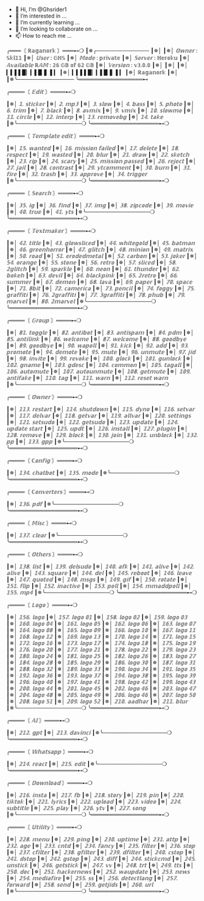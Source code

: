 - 👋 Hi, I’m @Ghsrider1
- 👀 I’m interested in ...
- 🌱 I’m currently learning ...
- 💞️ I’m looking to collaborate on ...
- 📫 How to reach me ...

<!---
Ghsrider1/Ghsrider1 is a ✨ special ✨ repository because its `README.md` (this file) appears on your GitHub profile.
You can click the Preview link to take a look at your changes.
--->
╭═══〘 ℝ𝕒𝕘𝕒𝕟𝕠𝕣𝕜 〙═══⊷❍
┃✵╭──────────────
┃✵│
┃✵│ _*𝕆𝕨𝕟𝕖𝕣*_ : 𝕊𝕜𝕝𝟙𝟙
┃✵│ _*𝕌𝕤𝕖𝕣*_ : 𝔾ℍ𝕊
┃✵│ _*𝕄𝕠𝕕𝕖*_ : 𝕡𝕣𝕚𝕧𝕒𝕥𝕖
┃✵│ _*𝕊𝕖𝕣𝕧𝕖𝕣*_ : ℍ𝕖𝕣𝕠𝕜𝕦
┃✵│ _*𝔸𝕧𝕒𝕚𝕝𝕒𝕓𝕝𝕖 ℝ𝔸𝕄*_ : 𝟚𝟞 𝔾𝔹 𝕠𝕗 𝟞𝟚 𝔾𝔹
┃✵│ _*𝕍𝕖𝕣𝕤𝕚𝕠𝕟*_ : 𝕧𝟛.𝟘.𝟘
┃✵│
┃✵│
┃✵│  ▎▍▌▌▉▏▎▌▉▐▏▌▎
┃✵│  ▎▍▌▌▉▏▎▌▉▐▏▌▎
┃✵│   ℝ𝕒𝕘𝕒𝕟𝕠𝕣𝕜
┃✵│ 
┃✵╰───────────────
╰═════════════════⊷

╭════〘 *_𝔼𝕕𝕚𝕥_* 〙════⊷❍

┃✵│ _𝟙. 𝕤𝕥𝕚𝕔𝕜𝕖𝕣_
┃✵│ _𝟚. 𝕞𝕡𝟛_
┃✵│ _𝟛. 𝕤𝕝𝕠𝕨_
┃✵│ _𝟜. 𝕓𝕒𝕤𝕤_
┃✵│ _𝟝. 𝕡𝕙𝕠𝕥𝕠_
┃✵│ _𝟞. 𝕥𝕣𝕚𝕞_
┃✵│ _𝟟. 𝕓𝕝𝕒𝕔𝕜_
┃✵│ _𝟠. 𝕒𝕧𝕞𝕚𝕩_
┃✵│ _𝟡. 𝕧𝕞𝕚𝕩_
┃✵│ _𝟙𝟘. 𝕤𝕝𝕠𝕨𝕞𝕠_
┃✵│ _𝟙𝟙. 𝕔𝕚𝕣𝕔𝕝𝕖_
┃✵│ _𝟙𝟚. 𝕚𝕟𝕥𝕖𝕣𝕡_
┃✵│ _𝟙𝟛. 𝕣𝕖𝕞𝕠𝕧𝕖𝕓𝕘_
┃✵│ _𝟙𝟜. 𝕥𝕒𝕜𝕖_
┃✵╰─────────────────❍
╰══════════════════⊷❍

╭════〘 *_𝕋𝕖𝕞𝕡𝕝𝕒𝕥𝕖 𝕖𝕕𝕚𝕥_* 〙════⊷❍

┃✵│ _𝟙𝟝. 𝕨𝕒𝕟𝕥𝕖𝕕_
┃✵│ _𝟙𝟞. 𝕞𝕚𝕤𝕤𝕚𝕠𝕟 𝕗𝕒𝕚𝕝𝕖𝕕_
┃✵│ _𝟙𝟟. 𝕕𝕖𝕝𝕖𝕥𝕖_
┃✵│ _𝟙𝟠. 𝕣𝕖𝕤𝕡𝕖𝕔𝕥_
┃✵│ _𝟙𝟡. 𝕨𝕒𝕤𝕥𝕖𝕕_
┃✵│ _𝟚𝟘. 𝕓𝕝𝕦𝕣_
┃✵│ _𝟚𝟙. 𝕕𝕣𝕒𝕨_
┃✵│ _𝟚𝟚. 𝕤𝕜𝕖𝕥𝕔𝕙_
┃✵│ _𝟚𝟛. 𝕣𝕚𝕡_
┃✵│ _𝟚𝟜. 𝕤𝕔𝕒𝕣𝕪_
┃✵│ _𝟚𝟝. 𝕞𝕚𝕤𝕤𝕚𝕠𝕟 𝕡𝕒𝕤𝕤𝕖𝕕_
┃✵│ _𝟚𝟞. 𝕣𝕖𝕛𝕖𝕔𝕥_
┃✵│ _𝟚𝟟. 𝕛𝕒𝕚𝕝_
┃✵│ _𝟚𝟠. 𝕔𝕠𝕟𝕥𝕣𝕒𝕤𝕥_
┃✵│ _𝟚𝟡. 𝕪𝕥𝕔𝕠𝕞𝕞𝕖𝕟𝕥_
┃✵│ _𝟛𝟘. 𝕓𝕦𝕣𝕟_
┃✵│ _𝟛𝟙. 𝕗𝕚𝕣𝕖_
┃✵│ _𝟛𝟚. 𝕥𝕣𝕒𝕤𝕙_
┃✵│ _𝟛𝟛. 𝕒𝕡𝕡𝕣𝕠𝕧𝕖_
┃✵│ _𝟛𝟜. 𝕥𝕣𝕚𝕘𝕘𝕖𝕣_
┃✵╰─────────────────❍
╰══════════════════⊷❍

╭════〘 *_𝕊𝕖𝕒𝕣𝕔𝕙_* 〙════⊷❍

┃✵│ _𝟛𝟝. 𝕚𝕘_
┃✵│ _𝟛𝟞. 𝕗𝕚𝕟𝕕_
┃✵│ _𝟛𝟟. 𝕚𝕞𝕘_
┃✵│ _𝟛𝟠. 𝕫𝕚𝕡𝕔𝕠𝕕𝕖_
┃✵│ _𝟛𝟡. 𝕞𝕠𝕧𝕚𝕖_
┃✵│ _𝟜𝟘. 𝕥𝕣𝕦𝕖_
┃✵│ _𝟜𝟙. 𝕪𝕥𝕤_
┃✵╰─────────────────❍
╰══════════════════⊷❍

╭════〘 *_𝕋𝕖𝕩𝕥𝕞𝕒𝕜𝕖𝕣_* 〙════⊷❍

┃✵│ _𝟜𝟚. 𝕥𝕚𝕥𝕝𝕖_
┃✵│ _𝟜𝟛. 𝕘𝕝𝕠𝕨𝕤𝕝𝕚𝕔𝕖𝕕_
┃✵│ _𝟜𝟜. 𝕨𝕙𝕚𝕥𝕖𝕘𝕠𝕝𝕕_
┃✵│ _𝟜𝟝. 𝕓𝕒𝕥𝕞𝕒𝕟_
┃✵│ _𝟜𝟞. 𝕘𝕣𝕖𝕖𝕟𝕙𝕠𝕣𝕣𝕠𝕣_
┃✵│ _𝟜𝟟. 𝕘𝕝𝕚𝕥𝕔𝕙_
┃✵│ _𝟜𝟠. 𝕞𝕚𝕟𝕚𝕠𝕟_
┃✵│ _𝟜𝟡. 𝕞𝕒𝕥𝕣𝕚𝕩_
┃✵│ _𝟝𝟘. 𝕣𝕠𝕒𝕕_
┃✵│ _𝟝𝟙. 𝕖𝕣𝕠𝕕𝕖𝕕𝕞𝕖𝕥𝕒𝕝_
┃✵│ _𝟝𝟚. 𝕔𝕒𝕣𝕓𝕠𝕟_
┃✵│ _𝟝𝟛. 𝕛𝕠𝕜𝕖𝕣_
┃✵│ _𝟝𝟜. 𝕠𝕣𝕒𝕟𝕘𝕖_
┃✵│ _𝟝𝟝. 𝕤𝕥𝕠𝕟𝕖_
┃✵│ _𝟝𝟞. 𝕣𝕖𝕥𝕣𝕠_
┃✵│ _𝟝𝟟. 𝕤𝕝𝕚𝕔𝕖𝕕_
┃✵│ _𝟝𝟠. 𝟚𝕘𝕝𝕚𝕥𝕔𝕙_
┃✵│ _𝟝𝟡. 𝕤𝕡𝕒𝕣𝕜𝕝𝕖_
┃✵│ _𝟞𝟘. 𝕟𝕖𝕠𝕟_
┃✵│ _𝟞𝟙. 𝕥𝕙𝕦𝕟𝕕𝕖𝕣_
┃✵│ _𝟞𝟚. 𝕓𝕠𝕜𝕖𝕙_
┃✵│ _𝟞𝟛. 𝕕𝕖𝕧𝕚𝕝_
┃✵│ _𝟞𝟜. 𝕓𝕝𝕒𝕔𝕜𝕡𝕚𝕟𝕜_
┃✵│ _𝟞𝟝. 𝟚𝕣𝕖𝕥𝕣𝕠_
┃✵│ _𝟞𝟞. 𝕤𝕦𝕞𝕞𝕖𝕣_
┃✵│ _𝟞𝟟. 𝕕𝕖𝕞𝕠𝕟_
┃✵│ _𝟞𝟠. 𝕝𝕒𝕧𝕒_
┃✵│ _𝟞𝟡. 𝕡𝕒𝕡𝕖𝕣_
┃✵│ _𝟟𝟘. 𝕤𝕡𝕒𝕔𝕖_
┃✵│ _𝟟𝟙. 𝟠𝕓𝕚𝕥_
┃✵│ _𝟟𝟚. 𝕔𝕒𝕞𝕖𝕣𝕚𝕔𝕒_
┃✵│ _𝟟𝟛. 𝕡𝕖𝕟𝕔𝕚𝕝_
┃✵│ _𝟟𝟜. 𝕗𝕠𝕘𝕘𝕪_
┃✵│ _𝟟𝟝. 𝕘𝕣𝕒𝕗𝕗𝕚𝕥𝕚_
┃✵│ _𝟟𝟞. 𝟚𝕘𝕣𝕒𝕗𝕗𝕚𝕥𝕚_
┃✵│ _𝟟𝟟. 𝟛𝕘𝕣𝕒𝕗𝕗𝕚𝕥𝕚_
┃✵│ _𝟟𝟠. 𝕡𝕙𝕦𝕓_
┃✵│ _𝟟𝟡. 𝕞𝕒𝕣𝕧𝕖𝕝_
┃✵│ _𝟠𝟘. 𝟚𝕞𝕒𝕣𝕧𝕖𝕝_
┃✵╰─────────────────❍
╰══════════════════⊷❍

╭════〘 *_𝔾𝕣𝕠𝕦𝕡_* 〙════⊷❍

┃✵│ _𝟠𝟙. 𝕥𝕠𝕘𝕘𝕝𝕖_
┃✵│ _𝟠𝟚. 𝕒𝕟𝕥𝕚𝕓𝕠𝕥_
┃✵│ _𝟠𝟛. 𝕒𝕟𝕥𝕚𝕤𝕡𝕒𝕞_
┃✵│ _𝟠𝟜. 𝕡𝕕𝕞_
┃✵│ _𝟠𝟝. 𝕒𝕟𝕥𝕚𝕝𝕚𝕟𝕜_
┃✵│ _𝟠𝟞. 𝕨𝕖𝕝𝕔𝕠𝕞𝕖_
┃✵│ _𝟠𝟟. 𝕨𝕖𝕝𝕔𝕠𝕞𝕖_
┃✵│ _𝟠𝟠. 𝕘𝕠𝕠𝕕𝕓𝕪𝕖_
┃✵│ _𝟠𝟡. 𝕘𝕠𝕠𝕕𝕓𝕪𝕖_
┃✵│ _𝟡𝟘. 𝕨𝕒𝕡𝕠𝕝𝕝_
┃✵│ _𝟡𝟙. 𝕜𝕚𝕔𝕜_
┃✵│ _𝟡𝟚. 𝕒𝕕𝕕_
┃✵│ _𝟡𝟛. 𝕡𝕣𝕠𝕞𝕠𝕥𝕖_
┃✵│ _𝟡𝟜. 𝕕𝕖𝕞𝕠𝕥𝕖_
┃✵│ _𝟡𝟝. 𝕞𝕦𝕥𝕖_
┃✵│ _𝟡𝟞. 𝕦𝕟𝕞𝕦𝕥𝕖_
┃✵│ _𝟡𝟟. 𝕛𝕚𝕕_
┃✵│ _𝟡𝟠. 𝕚𝕟𝕧𝕚𝕥𝕖_
┃✵│ _𝟡𝟡. 𝕣𝕖𝕧𝕠𝕜𝕖_
┃✵│ _𝟙𝟘𝟘. 𝕘𝕝𝕠𝕔𝕜_
┃✵│ _𝟙𝟘𝟙. 𝕘𝕦𝕟𝕝𝕠𝕔𝕜_
┃✵│ _𝟙𝟘𝟚. 𝕘𝕟𝕒𝕞𝕖_
┃✵│ _𝟙𝟘𝟛. 𝕘𝕕𝕖𝕤𝕔_
┃✵│ _𝟙𝟘𝟜. 𝕔𝕠𝕞𝕞𝕠𝕟_
┃✵│ _𝟙𝟘𝟝. 𝕥𝕒𝕘𝕒𝕝𝕝_
┃✵│ _𝟙𝟘𝟞. 𝕒𝕦𝕥𝕠𝕞𝕦𝕥𝕖_
┃✵│ _𝟙𝟘𝟟. 𝕒𝕦𝕥𝕠𝕦𝕟𝕞𝕦𝕥𝕖_
┃✵│ _𝟙𝟘𝟠. 𝕘𝕖𝕥𝕞𝕦𝕥𝕖_
┃✵│ _𝟙𝟘𝟡. 𝕒𝕟𝕥𝕚𝕗𝕒𝕜𝕖_
┃✵│ _𝟙𝟙𝟘. 𝕥𝕒𝕘_
┃✵│ _𝟙𝟙𝟙. 𝕨𝕒𝕣𝕟_
┃✵│ _𝟙𝟙𝟚. 𝕣𝕖𝕤𝕖𝕥 𝕨𝕒𝕣𝕟_
┃✵╰─────────────────❍
╰══════════════════⊷❍

╭════〘 *_𝕆𝕨𝕟𝕖𝕣_* 〙════⊷❍

┃✵│ _𝟙𝟙𝟛. 𝕣𝕖𝕤𝕥𝕒𝕣𝕥_
┃✵│ _𝟙𝟙𝟜. 𝕤𝕙𝕦𝕥𝕕𝕠𝕨𝕟_
┃✵│ _𝟙𝟙𝟝. 𝕕𝕪𝕟𝕠_
┃✵│ _𝟙𝟙𝟞. 𝕤𝕖𝕥𝕧𝕒𝕣_
┃✵│ _𝟙𝟙𝟟. 𝕕𝕖𝕝𝕧𝕒𝕣_
┃✵│ _𝟙𝟙𝟠. 𝕘𝕖𝕥𝕧𝕒𝕣_
┃✵│ _𝟙𝟙𝟡. 𝕒𝕝𝕝𝕧𝕒𝕣_
┃✵│ _𝟙𝟚𝟘. 𝕤𝕖𝕥𝕥𝕚𝕟𝕘𝕤_
┃✵│ _𝟙𝟚𝟙. 𝕤𝕖𝕥𝕤𝕦𝕕𝕠_
┃✵│ _𝟙𝟚𝟚. 𝕘𝕖𝕥𝕤𝕦𝕕𝕠_
┃✵│ _𝟙𝟚𝟛. 𝕦𝕡𝕕𝕒𝕥𝕖_
┃✵│ _𝟙𝟚𝟜. 𝕦𝕡𝕕𝕒𝕥𝕖 𝕤𝕥𝕒𝕣𝕥_
┃✵│ _𝟙𝟚𝟝. 𝕦𝕡𝕕𝕥_
┃✵│ _𝟙𝟚𝟞. 𝕚𝕟𝕤𝕥𝕒𝕝𝕝_
┃✵│ _𝟙𝟚𝟟. 𝕡𝕝𝕦𝕘𝕚𝕟_
┃✵│ _𝟙𝟚𝟠. 𝕣𝕖𝕞𝕠𝕧𝕖_
┃✵│ _𝟙𝟚𝟡. 𝕓𝕝𝕠𝕔𝕜_
┃✵│ _𝟙𝟛𝟘. 𝕛𝕠𝕚𝕟_
┃✵│ _𝟙𝟛𝟙. 𝕦𝕟𝕓𝕝𝕠𝕔𝕜_
┃✵│ _𝟙𝟛𝟚. 𝕡𝕡_
┃✵│ _𝟙𝟛𝟛. 𝕘𝕡𝕡_
┃✵╰─────────────────❍
╰══════════════════⊷❍

╭════〘 *_ℂ𝕠𝕟𝕗𝕚𝕘_* 〙════⊷❍

┃✵│ _𝟙𝟛𝟜. 𝕔𝕙𝕒𝕥𝕓𝕠𝕥_
┃✵│ _𝟙𝟛𝟝. 𝕞𝕠𝕕𝕖_
┃✵╰─────────────────❍
╰══════════════════⊷❍

╭════〘 *_ℂ𝕠𝕟𝕧𝕖𝕣𝕥𝕖𝕣𝕤_* 〙════⊷❍

┃✵│ _𝟙𝟛𝟞. 𝕡𝕕𝕗_
┃✵╰─────────────────❍
╰══════════════════⊷❍

╭════〘 *_𝕄𝕚𝕤𝕔_* 〙════⊷❍

┃✵│ _𝟙𝟛𝟟. 𝕔𝕝𝕖𝕒𝕣_
┃✵╰─────────────────❍
╰══════════════════⊷❍

╭════〘 *_𝕆𝕥𝕙𝕖𝕣𝕤_* 〙════⊷❍

┃✵│ _𝟙𝟛𝟠. 𝕝𝕚𝕤𝕥_
┃✵│ _𝟙𝟛𝟡. 𝕕𝕖𝕝𝕤𝕦𝕕𝕠_
┃✵│ _𝟙𝟜𝟘. 𝕒𝕗𝕜_
┃✵│ _𝟙𝟜𝟙. 𝕒𝕝𝕚𝕧𝕖_
┃✵│ _𝟙𝟜𝟚. 𝕒𝕝𝕚𝕧𝕖_
┃✵│ _𝟙𝟜𝟛. 𝕤𝕢𝕦𝕒𝕣𝕖_
┃✵│ _𝟙𝟜𝟜. 𝕕𝕖𝕝_
┃✵│ _𝟙𝟜𝟝. 𝕣𝕖𝕓𝕠𝕠𝕥_
┃✵│ _𝟙𝟜𝟞. 𝕝𝕖𝕒𝕧𝕖_
┃✵│ _𝟙𝟜𝟟. 𝕢𝕦𝕠𝕥𝕖𝕕_
┃✵│ _𝟙𝟜𝟠. 𝕞𝕤𝕘𝕤_
┃✵│ _𝟙𝟜𝟡. 𝕘𝕚𝕗_
┃✵│ _𝟙𝟝𝟘. 𝕣𝕠𝕥𝕒𝕥𝕖_
┃✵│ _𝟙𝟝𝟙. 𝕗𝕝𝕚𝕡_
┃✵│ _𝟙𝟝𝟚. 𝕚𝕟𝕒𝕔𝕥𝕚𝕧𝕖_
┃✵│ _𝟙𝟝𝟛. 𝕡𝕠𝕝𝕝_
┃✵│ _𝟙𝟝𝟜. 𝕞𝕞𝕒𝕕𝕕𝕡𝕠𝕝𝕝_
┃✵│ _𝟙𝟝𝟝. 𝕞𝕡𝟜_
┃✵╰─────────────────❍
╰══════════════════⊷❍

╭════〘 *_𝕃𝕠𝕘𝕠_* 〙════⊷❍

┃✵│ _𝟙𝟝𝟞. 𝕝𝕠𝕘𝕠_
┃✵│ _𝟙𝟝𝟟. 𝕝𝕠𝕘𝕠 𝟘𝟙_
┃✵│ _𝟙𝟝𝟠. 𝕝𝕠𝕘𝕠 𝟘𝟚_
┃✵│ _𝟙𝟝𝟡. 𝕝𝕠𝕘𝕠 𝟘𝟛_
┃✵│ _𝟙𝟞𝟘. 𝕝𝕠𝕘𝕠 𝟘𝟜_
┃✵│ _𝟙𝟞𝟙. 𝕝𝕠𝕘𝕠 𝟘𝟝_
┃✵│ _𝟙𝟞𝟚. 𝕝𝕠𝕘𝕠 𝟘𝟞_
┃✵│ _𝟙𝟞𝟛. 𝕝𝕠𝕘𝕠 𝟘𝟟_
┃✵│ _𝟙𝟞𝟜. 𝕝𝕠𝕘𝕠 𝟘𝟠_
┃✵│ _𝟙𝟞𝟝. 𝕝𝕠𝕘𝕠 𝟘𝟡_
┃✵│ _𝟙𝟞𝟞. 𝕝𝕠𝕘𝕠 𝟙𝟘_
┃✵│ _𝟙𝟞𝟟. 𝕝𝕠𝕘𝕠 𝟙𝟙_
┃✵│ _𝟙𝟞𝟠. 𝕝𝕠𝕘𝕠 𝟙𝟚_
┃✵│ _𝟙𝟞𝟡. 𝕝𝕠𝕘𝕠 𝟙𝟛_
┃✵│ _𝟙𝟟𝟘. 𝕝𝕠𝕘𝕠 𝟙𝟜_
┃✵│ _𝟙𝟟𝟙. 𝕝𝕠𝕘𝕠 𝟙𝟝_
┃✵│ _𝟙𝟟𝟚. 𝕝𝕠𝕘𝕠 𝟙𝟞_
┃✵│ _𝟙𝟟𝟛. 𝕝𝕠𝕘𝕠 𝟙𝟟_
┃✵│ _𝟙𝟟𝟜. 𝕝𝕠𝕘𝕠 𝟙𝟠_
┃✵│ _𝟙𝟟𝟝. 𝕝𝕠𝕘𝕠 𝟙𝟡_
┃✵│ _𝟙𝟟𝟞. 𝕝𝕠𝕘𝕠 𝟚𝟘_
┃✵│ _𝟙𝟟𝟟. 𝕝𝕠𝕘𝕠 𝟚𝟙_
┃✵│ _𝟙𝟟𝟠. 𝕝𝕠𝕘𝕠 𝟚𝟚_
┃✵│ _𝟙𝟟𝟡. 𝕝𝕠𝕘𝕠 𝟚𝟛_
┃✵│ _𝟙𝟠𝟘. 𝕝𝕠𝕘𝕠 𝟚𝟜_
┃✵│ _𝟙𝟠𝟙. 𝕝𝕠𝕘𝕠 𝟚𝟝_
┃✵│ _𝟙𝟠𝟚. 𝕝𝕠𝕘𝕠 𝟚𝟞_
┃✵│ _𝟙𝟠𝟛. 𝕝𝕠𝕘𝕠 𝟚𝟟_
┃✵│ _𝟙𝟠𝟜. 𝕝𝕠𝕘𝕠 𝟚𝟠_
┃✵│ _𝟙𝟠𝟝. 𝕝𝕠𝕘𝕠 𝟚𝟡_
┃✵│ _𝟙𝟠𝟞. 𝕝𝕠𝕘𝕠 𝟛𝟘_
┃✵│ _𝟙𝟠𝟟. 𝕝𝕠𝕘𝕠 𝟛𝟙_
┃✵│ _𝟙𝟠𝟠. 𝕝𝕠𝕘𝕠 𝟛𝟚_
┃✵│ _𝟙𝟠𝟡. 𝕝𝕠𝕘𝕠 𝟛𝟛_
┃✵│ _𝟙𝟡𝟘. 𝕝𝕠𝕘𝕠 𝟛𝟜_
┃✵│ _𝟙𝟡𝟙. 𝕝𝕠𝕘𝕠 𝟛𝟝_
┃✵│ _𝟙𝟡𝟚. 𝕝𝕠𝕘𝕠 𝟛𝟞_
┃✵│ _𝟙𝟡𝟛. 𝕝𝕠𝕘𝕠 𝟛𝟟_
┃✵│ _𝟙𝟡𝟜. 𝕝𝕠𝕘𝕠 𝟛𝟠_
┃✵│ _𝟙𝟡𝟝. 𝕝𝕠𝕘𝕠 𝟛𝟡_
┃✵│ _𝟙𝟡𝟞. 𝕝𝕠𝕘𝕠 𝟜𝟘_
┃✵│ _𝟙𝟡𝟟. 𝕝𝕠𝕘𝕠 𝟜𝟙_
┃✵│ _𝟙𝟡𝟠. 𝕝𝕠𝕘𝕠 𝟜𝟚_
┃✵│ _𝟙𝟡𝟡. 𝕝𝕠𝕘𝕠 𝟜𝟛_
┃✵│ _𝟚𝟘𝟘. 𝕝𝕠𝕘𝕠 𝟜𝟜_
┃✵│ _𝟚𝟘𝟙. 𝕝𝕠𝕘𝕠 𝟜𝟝_
┃✵│ _𝟚𝟘𝟚. 𝕝𝕠𝕘𝕠 𝟜𝟞_
┃✵│ _𝟚𝟘𝟛. 𝕝𝕠𝕘𝕠 𝟜𝟟_
┃✵│ _𝟚𝟘𝟜. 𝕝𝕠𝕘𝕠 𝟜𝟠_
┃✵│ _𝟚𝟘𝟝. 𝕝𝕠𝕘𝕠 𝟜𝟡_
┃✵│ _𝟚𝟘𝟞. 𝕝𝕠𝕘𝕠 𝟜𝟞_
┃✵│ _𝟚𝟘𝟟. 𝕝𝕠𝕘𝕠 𝟝𝟘_
┃✵│ _𝟚𝟘𝟠. 𝕝𝕠𝕘𝕠 𝟝𝟙_
┃✵│ _𝟚𝟘𝟡. 𝕝𝕠𝕘𝕠 𝟝𝟚_
┃✵│ _𝟚𝟙𝟘. 𝕒𝕒𝕕𝕙𝕒𝕣_
┃✵│ _𝟚𝟙𝟙. 𝕓𝕝𝕦𝕣_
┃✵╰─────────────────❍
╰══════════════════⊷❍

╭════〘 *_𝔸𝕀_* 〙════⊷❍

┃✵│ _𝟚𝟙𝟚. 𝕘𝕡𝕥_
┃✵│ _𝟚𝟙𝟛. 𝕕𝕒𝕧𝕚𝕟𝕔𝕚_
┃✵╰─────────────────❍
╰══════════════════⊷❍

╭════〘 *_𝕎𝕙𝕒𝕥𝕤𝕒𝕡𝕡_* 〙════⊷❍

┃✵│ _𝟚𝟙𝟜. 𝕣𝕖𝕒𝕔𝕥_
┃✵│ _𝟚𝟙𝟝. 𝕖𝕕𝕚𝕥_
┃✵╰─────────────────❍
╰══════════════════⊷❍

╭════〘 *_𝔻𝕠𝕨𝕟𝕝𝕠𝕒𝕕_* 〙════⊷❍

┃✵│ _𝟚𝟙𝟞. 𝕚𝕟𝕤𝕥𝕒_
┃✵│ _𝟚𝟙𝟟. 𝕗𝕓_
┃✵│ _𝟚𝟙𝟠. 𝕤𝕥𝕠𝕣𝕪_
┃✵│ _𝟚𝟙𝟡. 𝕡𝕚𝕟_
┃✵│ _𝟚𝟚𝟘. 𝕥𝕚𝕜𝕥𝕠𝕜_
┃✵│ _𝟚𝟚𝟙. 𝕝𝕪𝕣𝕚𝕔𝕤_
┃✵│ _𝟚𝟚𝟚. 𝕦𝕡𝕝𝕠𝕒𝕕_
┃✵│ _𝟚𝟚𝟛. 𝕧𝕚𝕕𝕖𝕠_
┃✵│ _𝟚𝟚𝟜. 𝕤𝕦𝕓𝕥𝕚𝕥𝕝𝕖_
┃✵│ _𝟚𝟚𝟝. 𝕡𝕝𝕒𝕪_
┃✵│ _𝟚𝟚𝟞. 𝕪𝕥𝕧_
┃✵│ _𝟚𝟚𝟟. 𝕤𝕠𝕟𝕘_
┃✵╰─────────────────❍
╰══════════════════⊷❍

╭════〘 *_𝕌𝕥𝕚𝕝𝕚𝕥𝕪_* 〙════⊷❍

┃✵│ _𝟚𝟚𝟠. 𝕞𝕖𝕟𝕦_
┃✵│ _𝟚𝟚𝟡. 𝕡𝕚𝕟𝕘_
┃✵│ _𝟚𝟛𝟘. 𝕦𝕡𝕥𝕚𝕞𝕖_
┃✵│ _𝟚𝟛𝟙. 𝕒𝕥𝕥𝕡_
┃✵│ _𝟚𝟛𝟚. 𝕒𝕘𝕖_
┃✵│ _𝟚𝟛𝟛. 𝕔𝕟𝕥𝕕_
┃✵│ _𝟚𝟛𝟜. 𝕗𝕒𝕟𝕔𝕪_
┃✵│ _𝟚𝟛𝟝. 𝕗𝕚𝕝𝕥𝕖𝕣_
┃✵│ _𝟚𝟛𝟞. 𝕤𝕥𝕠𝕡_
┃✵│ _𝟚𝟛𝟟. 𝕔𝕗𝕚𝕝𝕥𝕖𝕣_
┃✵│ _𝟚𝟛𝟠. 𝕘𝕗𝕚𝕝𝕥𝕖𝕣_
┃✵│ _𝟚𝟛𝟡. 𝕕𝕗𝕚𝕝𝕥𝕖𝕣_
┃✵│ _𝟚𝟜𝟘. 𝕔𝕤𝕥𝕠𝕡_
┃✵│ _𝟚𝟜𝟙. 𝕕𝕤𝕥𝕠𝕡_
┃✵│ _𝟚𝟜𝟚. 𝕘𝕤𝕥𝕠𝕡_
┃✵│ _𝟚𝟜𝟛. 𝕕𝕚𝕗𝕗_
┃✵│ _𝟚𝟜𝟜. 𝕤𝕥𝕚𝕔𝕜𝕔𝕞𝕕_
┃✵│ _𝟚𝟜𝟝. 𝕦𝕟𝕤𝕥𝕚𝕔𝕜_
┃✵│ _𝟚𝟜𝟞. 𝕘𝕖𝕥𝕤𝕥𝕚𝕔𝕜_
┃✵│ _𝟚𝟜𝟟. 𝕧𝕧_
┃✵│ _𝟚𝟜𝟠. 𝕥𝕣𝕥_
┃✵│ _𝟚𝟜𝟡. 𝕥𝕥𝕤_
┃✵│ _𝟚𝟝𝟘. 𝕕𝕠𝕔_
┃✵│ _𝟚𝟝𝟙. 𝕙𝕒𝕔𝕜𝕖𝕣𝕟𝕖𝕨𝕤_
┃✵│ _𝟚𝟝𝟚. 𝕨𝕒𝕦𝕡𝕕𝕒𝕥𝕖_
┃✵│ _𝟚𝟝𝟛. 𝕟𝕖𝕨𝕤_
┃✵│ _𝟚𝟝𝟜. 𝕞𝕖𝕕𝕚𝕒𝕗𝕚𝕣𝕖_
┃✵│ _𝟚𝟝𝟝. 𝕤𝕤_
┃✵│ _𝟚𝟝𝟞. 𝕕𝕖𝕥𝕖𝕔𝕥𝕝𝕒𝕟𝕘_
┃✵│ _𝟚𝟝𝟟. 𝕗𝕠𝕣𝕨𝕒𝕣𝕕_
┃✵│ _𝟚𝟝𝟠. 𝕤𝕖𝕟𝕕_
┃✵│ _𝟚𝟝𝟡. 𝕘𝕖𝕥𝕛𝕚𝕕𝕤_
┃✵│ _𝟚𝟞𝟘. 𝕦𝕣𝕝_
┃✵╰─────────────────❍
╰══════════════════⊷❍

